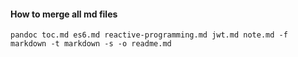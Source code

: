 #### How to merge all md files

`pandoc
toc.md
es6.md
reactive-programming.md
jwt.md
note.md
-f markdown -t markdown -s -o readme.md`
